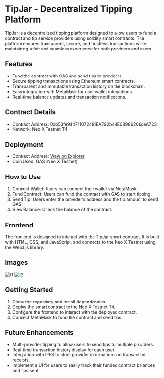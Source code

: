 # TipJar - Decentralized Tipping Platform

TipJar is a decentralized tipping platform designed to allow users to fund a contract and tip service providers using solidity smart contracts. The platform ensures transparent, secure, and trustless transactions while maintaining a fair and seamless experience for both providers and users.

## Features
- Fund the contract with GAS and send tips to providers.
- Secure tipping transactions using Ethereum smart contracts.
- Transparent and immutable transaction history on the blockchain.
- Easy integration with MetaMask for user wallet interactions.
- Real-time balance updates and transaction notifications.

## Contract Details
- Contract Address: 0xb53fe944711072481EA792b44E08986206ceA723
- Network: Neo X Testnet T4

## Deployment
- Contract Address: [View on Explorer](https://xt4scan.ngd.network/address/0xb53fe944711072481EA792b44E08986206ceA723)
- Coin Used: GAS (Neo X Testnet)

## How to Use
1. Connect Wallet: Users can connect their wallet via MetaMask.
2. Fund Contract: Users can fund the contract with GAS to start tipping.
3. Send Tip: Users enter the provider’s address and the tip amount to send GAS.
4. View Balance: Check the balance of the contract.

## Frontend
The frontend is designed to interact with the TipJar smart contract. It is built with HTML, CSS, and JavaScript, and connects to the Neo X Testnet using the Web3.js library.

## Images
![t1](https://github.com/user-attachments/assets/abca0089-7c3f-4e01-b0c6-46f4edbf0e22)
![t2](https://github.com/user-attachments/assets/833abe36-8e7e-4b33-ab05-f5bdeb5d3633)


## Getting Started
1. Clone the repository and install dependencies.
2. Deploy the smart contract to the Neo X Testnet T4.
3. Configure the frontend to interact with the deployed contract.
4. Connect MetaMask to fund the contract and send tips.

## Future Enhancements
- Multi-provider tipping to allow users to send tips to multiple providers.
- Real-time transaction history display for each user.
- Integration with IPFS to store provider information and transaction receipts.
- Implement a UI for users to easily track their funded contract balances and tips sent.
